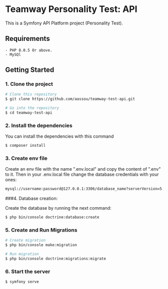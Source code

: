 # Teamway Personality Test: API

This is a Symfony API Platform project (Personality Test).


## Requirements
    - PHP 8.0.5 Or above.
    - MySQl
## Getting Started
### 1. Clone the project
```bash
# Clone this repository
$ git clone https://github.com/aassou/teamway-test-api.git

# Go into the repository
$ cd teamway-test-api

```

### 2. Install the dependencies
You can install the dependencies with this command

```bash
$ composer install
```

### 3. Create env file

Create an env file with the name ".env.local" and copy the content of ".env" to it.
Then in your .env.local file change the database credentials with your ones:
<br />
```bash
mysql://username:password@127.0.0.1:3306/database_name?serverVersion=5.7
```

###4. Database creation:

Create the database by running the next command:

```bash
$ php bin/console doctrine:database:create
```

### 5. Create and Run Migrations
```bash
# Create migration
$ php bin/console make:migration

# Run migration
$ php bin/console doctrine:migrations:migrate

```
### 6. Start the server

```bash
$ symfony serve
```






